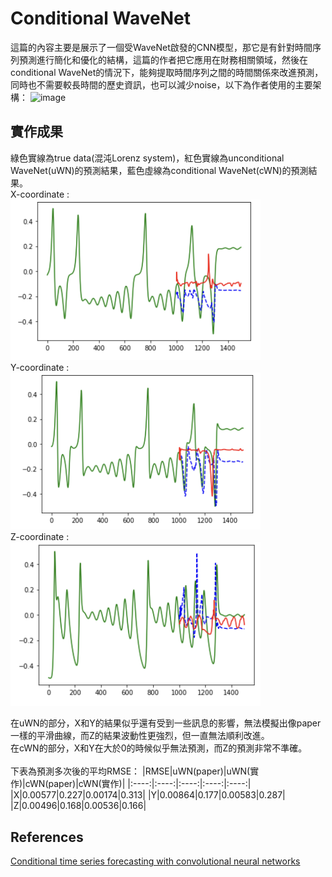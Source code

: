 # Conditional WaveNet
這篇的內容主要是展示了一個受WaveNet啟發的CNN模型，那它是有針對時間序列預測進行簡化和優化的結構，這篇的作者把它應用在財務相關領域，然後在conditional WaveNet的情況下，能夠提取時間序列之間的時間關係來改進預測，同時也不需要較長時間的歷史資訊，也可以減少noise，以下為作者使用的主要架構：
![image](https://asset-pdf.scinapse.io/prod/2603648311/figures/figure-2.3.jpg)

## 實作成果
綠色實線為true data(混沌Lorenz system)，紅色實線為unconditional WaveNet(uWN)的預測結果，藍色虛線為conditional WaveNet(cWN)的預測結果。  
X-coordinate :  
<img src="https://raw.githubusercontent.com/XieYiZhi78/cWaveNet/main/img/WaveNet_x_final.png" alt="resultx" width="400"/>  
Y-coordinate :  
<img src="https://raw.githubusercontent.com/XieYiZhi78/cWaveNet/main/img/WaveNet_y_final.png" alt="resultx" width="400"/>  
Z-coordinate :  
<img src="https://raw.githubusercontent.com/XieYiZhi78/cWaveNet/main/img/WaveNet_z_final.png" alt="resultx" width="400"/>  


在uWN的部分，X和Y的結果似乎還有受到一些訊息的影響，無法模擬出像paper一樣的平滑曲線，而Z的結果波動性更強烈，但一直無法順利改進。  
在cWN的部分，X和Y在大於0的時候似乎無法預測，而Z的預測非常不準確。  
<br/>
下表為預測多次後的平均RMSE：
|RMSE|uWN(paper)|uWN(實作)|cWN(paper)|cWN(實作)|
|:----:|:----:|:----:|:----:|:----:|
|X|0.00577|0.227|0.00174|0.313|
|Y|0.00864|0.177|0.00583|0.287|
|Z|0.00496|0.168|0.00536|0.166|

## References
[Conditional time series forecasting with convolutional neural
networks](https://arxiv.org/pdf/1703.04691.pdf)
